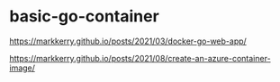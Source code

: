 # basic-go-container

https://markkerry.github.io/posts/2021/03/docker-go-web-app/

https://markkerry.github.io/posts/2021/08/create-an-azure-container-image/